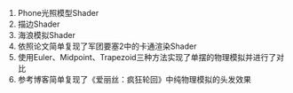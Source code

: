 1. Phone光照模型Shader
2. 描边Shader
3. 海浪模拟Shader
4. 依照论文简单复现了军团要塞2中的卡通渲染Shader
5. 使用Euler、Midpoint、Trapezoid三种方法实现了单摆的物理模拟并进行了对比
6. 参考博客简单复现了《爱丽丝：疯狂轮回》中纯物理模拟的头发效果